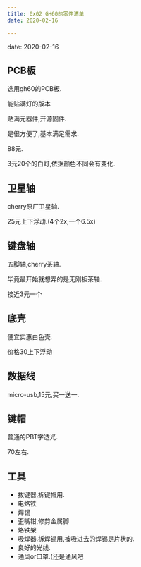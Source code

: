 ```yaml
---
title: 0x02 GH60的零件清单
date: 2020-02-16

---
```

date: 2020-02-16

## PCB板

选用gh60的PCB板.

能贴满灯的版本

贴满元器件,开源固件.

是很方便了,基本满足需求.

88元.

3元20个的白灯,依据颜色不同会有变化.

## 卫星轴

cherry原厂卫星轴.

25元上下浮动.(4个2x,一个6.5x)

## 键盘轴

五脚轴,cherry茶轴.

毕竟最开始就想弄的是无刚板茶轴.

接近3元一个

## 底壳

便宜实惠白色壳. 

价格30上下浮动

## 数据线

micro-usb,15元,买一送一.

## 键帽

普通的PBT字透光.

70左右.

## 工具

- 拔键器,拆键帽用.
- 电烙铁
- 焊锡
- 歪嘴钳,修剪金属脚
- 烙铁架
- 吸焊器.拆焊锡用,被吸进去的焊锡是片状的.
- 良好的光线.
- 通风or口罩.(还是通风吧








